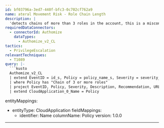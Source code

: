 ```yaml
---
id: bf03796a-3ed7-440f-bfc3-0c702cf762a9
name: ateral Movement Risk - Role Chain Length
description: |
  'detects chains of more than 3 roles in the account, this is a misconfiguration that can enable lateral movement.'
requiredDataConnectors:
  - connectorId: Authomize
    dataTypes:
      - Authomize_v2_CL
tactics:
  - PrivilegeEscalation
relevantTechniques:
  - T1089
query: |-
  ```kusto
  Authomize_v2_CL
  | extend EventID = id_s, Policy = policy_name_s, Severity = severity_s,Description = description_s,Recommendation = recommendation_s,URL = url_s,Tactics = tactics_s
  | where Policy has "Chain of 3 or more roles"
  | project EventID, Policy, Severity, Description, Recommendation, URL, Category, Tactics
  | extend CloudApplication_0_Name = Policy
  ```
entityMappings:
  - entityType: CloudApplication
    fieldMappings:
      - identifier: Name
        columnName: Policy
version: 1.0.0
---
```


